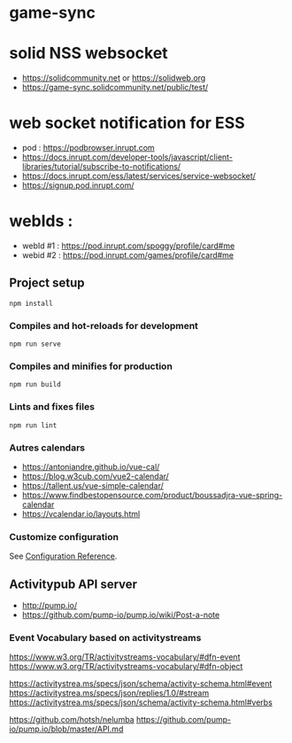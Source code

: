# game-sync

# solid NSS websocket
- https://solidcommunity.net or https://solidweb.org
- https://game-sync.solidcommunity.net/public/test/

# web socket notification for ESS
- pod : https://podbrowser.inrupt.com
- https://docs.inrupt.com/developer-tools/javascript/client-libraries/tutorial/subscribe-to-notifications/
- https://docs.inrupt.com/ess/latest/services/service-websocket/
- https://signup.pod.inrupt.com/

# webIds :
- webId #1 : https://pod.inrupt.com/spoggy/profile/card#me
- webid #2 : https://pod.inrupt.com/games/profile/card#me

## Project setup
```
npm install
```

### Compiles and hot-reloads for development
```
npm run serve
```

### Compiles and minifies for production
```
npm run build
```

### Lints and fixes files
```
npm run lint
```

### Autres calendars
- https://antoniandre.github.io/vue-cal/
- https://blog.w3cub.com/vue2-calendar/
- https://tallent.us/vue-simple-calendar/
- https://www.findbestopensource.com/product/boussadjra-vue-spring-calendar
- https://vcalendar.io/layouts.html


### Customize configuration
See [Configuration Reference](https://cli.vuejs.org/config/).

## Activitypub API server
- http://pump.io/
- https://github.com/pump-io/pump.io/wiki/Post-a-note

### Event Vocabulary based on activitystreams
https://www.w3.org/TR/activitystreams-vocabulary/#dfn-event
https://www.w3.org/TR/activitystreams-vocabulary/#dfn-object

https://activitystrea.ms/specs/json/schema/activity-schema.html#event
https://activitystrea.ms/specs/json/replies/1.0/#stream
https://activitystrea.ms/specs/json/schema/activity-schema.html#verbs

https://github.com/hotsh/nelumba
https://github.com/pump-io/pump.io/blob/master/API.md
